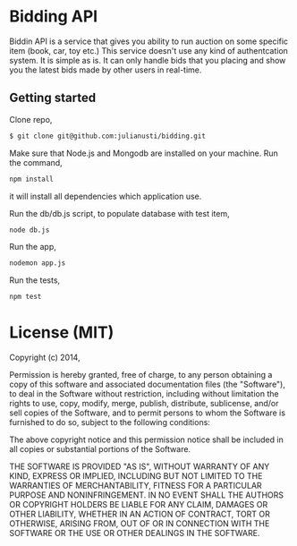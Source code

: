 # Bidding API

Biddin API is a service that gives you ability to run auction on some specific item (book, car, toy etc.)
This service doesn't use any kind of authentcation system. It is simple as is. It can only handle bids that you placing and
show you the latest bids made by other users in real-time.

## Getting started

Clone repo,

```bash
$ git clone git@github.com:julianusti/bidding.git
```

Make sure that Node.js and Mongodb are installed on your machine.
Run the command,

```bash
npm install
```
it will install all dependencies which application use.

Run the db/db.js script, to populate database with test item,
```bash
node db.js
```
Run the app,
```bash
nodemon app.js
```
Run the tests,
```bash
npm test
```

# License (MIT)

Copyright (c) 2014, 

Permission is hereby granted, free of charge, to any person obtaining a copy of this software and associated documentation files (the "Software"), to deal in the Software without restriction, including without limitation the rights to use, copy, modify, merge, publish, distribute, sublicense, and/or sell copies of the Software, and to permit persons to whom the Software is furnished to do so, subject to the following conditions:

The above copyright notice and this permission notice shall be included in all copies or substantial portions of the Software.

THE SOFTWARE IS PROVIDED "AS IS", WITHOUT WARRANTY OF ANY KIND, EXPRESS OR IMPLIED, INCLUDING BUT NOT LIMITED TO THE WARRANTIES OF MERCHANTABILITY, FITNESS FOR A PARTICULAR PURPOSE AND NONINFRINGEMENT. IN NO EVENT SHALL THE AUTHORS OR COPYRIGHT HOLDERS BE LIABLE FOR ANY CLAIM, DAMAGES OR OTHER LIABILITY, WHETHER IN AN ACTION OF CONTRACT, TORT OR OTHERWISE, ARISING FROM, OUT OF OR IN CONNECTION WITH THE SOFTWARE OR THE USE OR OTHER DEALINGS IN THE SOFTWARE.